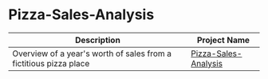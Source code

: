# Pizza-Sales-Analysis

Description   |  Project Name  |
------------- | -------------  |
Overview of a year's worth of sales from a fictitious pizza place  | [Pizza-Sales-Analysis](https://github.com/YveSene/Pizza-Sales-Analysis)

